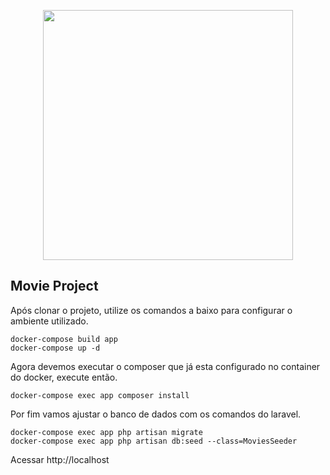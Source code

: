 <p align="center"><a href="https://laravel.com" target="_blank"><img src="https://raw.githubusercontent.com/laravel/art/master/logo-lockup/5%20SVG/2%20CMYK/1%20Full%20Color/laravel-logolockup-cmyk-red.svg" width="400"></a></p>

## Movie Project

Após clonar o projeto, utilize os comandos a baixo para configurar o ambiente utilizado.

```
docker-compose build app
docker-compose up -d
```

Agora devemos executar o composer que já esta configurado no container do docker, execute então.

```
docker-compose exec app composer install
```

Por fim vamos ajustar o banco de dados com os comandos do laravel.

```
docker-compose exec app php artisan migrate
docker-compose exec app php artisan db:seed --class=MoviesSeeder
```

Acessar http://localhost
